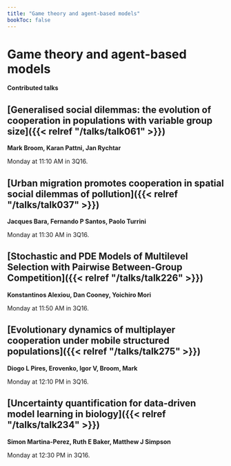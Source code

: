 ```yaml
---
title: "Game theory and agent-based models"
bookToc: false
---
```


# Game theory and agent-based models

**Contributed talks**


## [Generalised social dilemmas: the evolution of cooperation in populations with variable group size]({{< relref "/talks/talk061" >}})

**Mark Broom, Karan Pattni, Jan Rychtar**

Monday at 11:10 AM in 3Q16.


## [Urban migration promotes cooperation in spatial social dilemmas of pollution]({{< relref "/talks/talk037" >}})

**Jacques Bara, Fernando P Santos, Paolo Turrini**

Monday at 11:30 AM in 3Q16.


## [Stochastic and PDE Models of Multilevel Selection with Pairwise Between-Group Competition]({{< relref "/talks/talk226" >}})

**Konstantinos Alexiou, Dan Cooney, Yoichiro Mori**

Monday at 11:50 AM in 3Q16.


## [Evolutionary dynamics of multiplayer cooperation under mobile structured populations]({{< relref "/talks/talk275" >}})

**Diogo L Pires, Erovenko, Igor V, Broom, Mark**

Monday at 12:10 PM in 3Q16.


## [Uncertainty quantification for data-driven model learning in biology]({{< relref "/talks/talk234" >}})

**Simon Martina-Perez, Ruth E Baker, Matthew J Simpson**

Monday at 12:30 PM in 3Q16.


